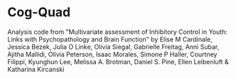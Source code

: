 # Cog-Quad
Analysis code from "Multivariate assessment of Inhibitory Control in Youth: Links with Psychopathology and Brain Function" by Elise M Cardinale, Jessica Bezek, Julia O Linke, Olivia Siegal, Gabrielle Freitag, Anni Subar, Ajitha Mallidi, Olivia Peterson, Isaac Morales, Simone P Haller, Courtney Filippi, Kyunghun Lee, Melissa A. Brotman, Daniel S. Pine, Ellen Leibenluft & Katharina Kircanski

